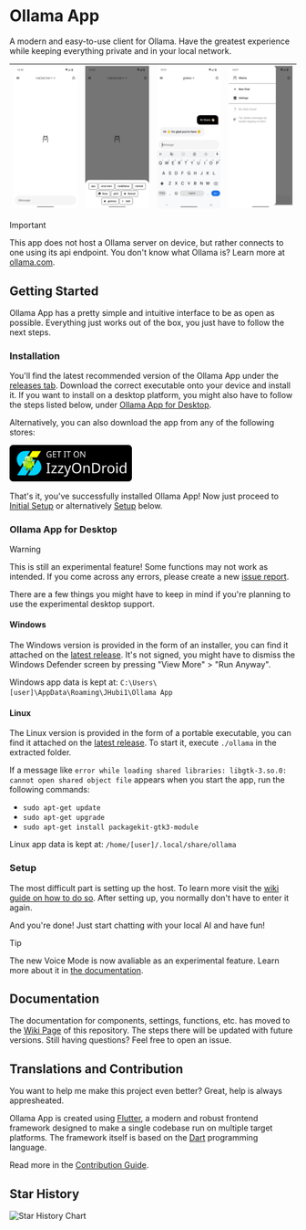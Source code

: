 # Ollama App

A modern and easy-to-use client for Ollama. Have the greatest experience while keeping everything private and in your local network.

| ![banner 1: home screen](assets/screenshots/flutter_24.png) | ![banner 2: model selector](assets/screenshots/flutter_15.png) | ![banner 3: sample message](assets/screenshots/flutter_18.png) | ![banner 4: opened sidebar](assets/screenshots/flutter_26.png) |
|-|-|-|-|

> [!IMPORTANT]
> This app does not host a Ollama server on device, but rather connects to one using its api endpoint.
> You don't know what Ollama is? Learn more at [ollama.com](https://ollama.com).

## Getting Started

Ollama App has a pretty simple and intuitive interface to be as open as possible. Everything just works out of the box, you just have to follow the next steps.

### Installation

You'll find the latest recommended version of the Ollama App under the [releases tab](https://github.com/JHubi1/ollama-app/releases). Download the correct executable onto your device and install it. If you want to install on a desktop platform, you might also have to follow the steps listed below, under [Ollama App for Desktop](#ollama-app-for-desktop).

Alternatively, you can also download the app from any of the following stores:

[<img src="assets/stores/IzzyOnDroid.png" width="215" />](https://apt.izzysoft.de/fdroid/index/apk/com.freakurl.apps.ollama/)
<!-- [<img src="assets/stores/FDroid.png" width="215" />](/com.freakurl.apps.ollama/) -->

That's it, you've successfully installed Ollama App! Now just proceed to [Initial Setup](https://github.com/JHubi1/ollama-app/wiki/Getting-Started#initial-setup) or alternatively [Setup](#setup) below.

### Ollama App for Desktop

> [!WARNING]
> This is still an experimental feature! Some functions may not work as intended. If you come across any errors, please create a new [issue report](https://github.com/JHubi1/ollama-app/issues/new/choose).

There are a few things you might have to keep in mind if you're planning to use the experimental desktop support.

#### Windows

The Windows version is provided in the form of an installer, you can find it attached on the [latest release](https://github.com/JHubi1/ollama-app/releases). It's not signed, you might have to dismiss the Windows Defender screen by pressing "View More" > "Run Anyway".

Windows app data is kept at: `C:\Users\[user]\AppData\Roaming\JHubi1\Ollama App`

#### Linux

The Linux version is provided in the form of a portable executable, you can find it attached on the [latest release](https://github.com/JHubi1/ollama-app/releases). To start it, execute `./ollama` in the extracted folder.

If a message like `error while loading shared libraries: libgtk-3.so.0: cannot open shared object file` appears when you start the app, run the following commands:

- `sudo apt-get update`
- `sudo apt-get upgrade`
- `sudo apt-get install packagekit-gtk3-module`

Linux app data is kept at: `/home/[user]/.local/share/ollama`

### Setup

The most difficult part is setting up the host. To learn more visit the [wiki guide on how to do so](https://github.com/JHubi1/ollama-app/wiki/Getting-Started#setting-up-the-host). After setting up, you normally don't have to enter it again.

And you're done! Just start chatting with your local AI and have fun!

> [!TIP]
> The new Voice Mode is now avaliable as an experimental feature. Learn more about it in [the documentation](https://github.com/JHubi1/ollama-app/wiki/Components#voice).

## Documentation

The documentation for components, settings, functions, etc. has moved to the [Wiki Page](https://github.com/JHubi1/ollama-app/wiki) of this repository. The steps there will be updated with future versions. Still having questions? Feel free to open an issue.

## Translations and Contribution

You want to help me make this project even better? Great, help is always appresheated.

Ollama App is created using [Flutter](https://flutter.dev), a modern and robust frontend framework designed to make a single codebase run on multiple target platforms. The framework itself is based on the [Dart](https://dart.dev) programming language.

Read more in the [Contribution Guide](https://github.com/JHubi1/ollama-app/wiki/Contributing).

## Star History

![Star History Chart](https://api.star-history.com/svg?repos=JHubi1/ollama-app&type=Timeline)
